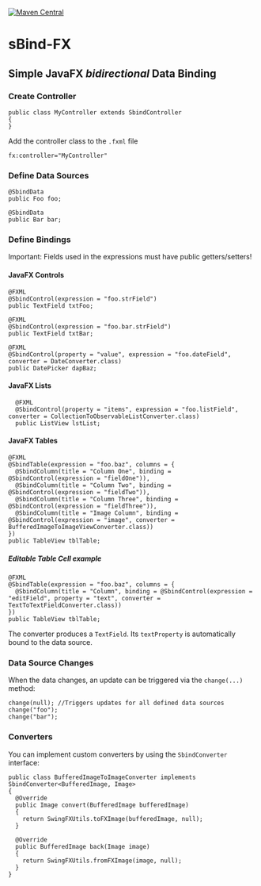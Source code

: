 [![Maven Central](https://img.shields.io/maven-central/v/de.cmuche/sbind-fx.svg?label=Maven%20Central)](https://search.maven.org/search?q=g:%22de.cmuche%22%20AND%20a:%22sbind-fx%22)

# sBind-FX
## Simple JavaFX *bidirectional* Data Binding

### Create Controller
```
public class MyController extends SbindController
{
}
```

Add the controller class to the ```.fxml``` file
```
fx:controller="MyController"
```

### Define Data Sources
```
@SbindData
public Foo foo;

@SbindData
public Bar bar;
```

### Define Bindings
Important: Fields used in the expressions must have public getters/setters!
#### JavaFX Controls
```
@FXML
@SbindControl(expression = "foo.strField")
public TextField txtFoo;

@FXML
@SbindControl(expression = "foo.bar.strField")
public TextField txtBar;

@FXML
@SbindControl(property = "value", expression = "foo.dateField", converter = DateConverter.class)
public DatePicker dapBaz;
```

#### JavaFX Lists
```
  @FXML
  @SbindControl(property = "items", expression = "foo.listField", converter = CollectionToObservableListConverter.class)
  public ListView lstList;
```

#### JavaFX Tables
```
@FXML
@SbindTable(expression = "foo.baz", columns = {
  @SbindColumn(title = "Column One", binding = @SbindControl(expression = "fieldOne")),
  @SbindColumn(title = "Column Two", binding = @SbindControl(expression = "fieldTwo")),
  @SbindColumn(title = "Column Three", binding = @SbindControl(expression = "fieldThree")),
  @SbindColumn(title = "Image Column", binding = @SbindControl(expression = "image", converter = BufferedImageToImageViewConverter.class))
})
public TableView tblTable;
```

##### Editable Table Cell example
```
@FXML
@SbindTable(expression = "foo.baz", columns = {
  @SbindColumn(title = "Column", binding = @SbindControl(expression = "editField", property = "text", converter = TextToTextFieldConverter.class))
})
public TableView tblTable;
```
The converter produces a ```TextField```. Its ```textProperty``` is automatically bound to the data source.

### Data Source Changes
When the data changes, an update can be triggered via the ```change(...)``` method:

```
change(null); //Triggers updates for all defined data sources
change("foo");
change("bar");
```

### Converters
You can implement custom converters by using the ```SbindConverter``` interface:

```
public class BufferedImageToImageConverter implements SbindConverter<BufferedImage, Image>
{
  @Override
  public Image convert(BufferedImage bufferedImage)
  {
    return SwingFXUtils.toFXImage(bufferedImage, null);
  }

  @Override
  public BufferedImage back(Image image)
  {
    return SwingFXUtils.fromFXImage(image, null);
  }
}
```